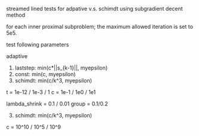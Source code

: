 streamed lined tests for adpative v.s. schimdt 
using subgradient decent method

for each inner proximal subproblem; the maximum allowed iteration is set to 5e5.

test following parameters

adaptive

1. laststep: min(c*||s_{k-1}||, myepsilon)
2. const: min(c, myepsilon)
3. schimdt: min(c/k^3, myepsilon)

t = 1e-12 / 1e-3 / 1
c = 1e-1 / 1e0 / 1e1


lambda_shrink = 0.1 / 0.01
group = 0.1/0.2


3. schimdt: min(c/k^3, myepsilon)


c = 10^10 / 10^5 / 10^9